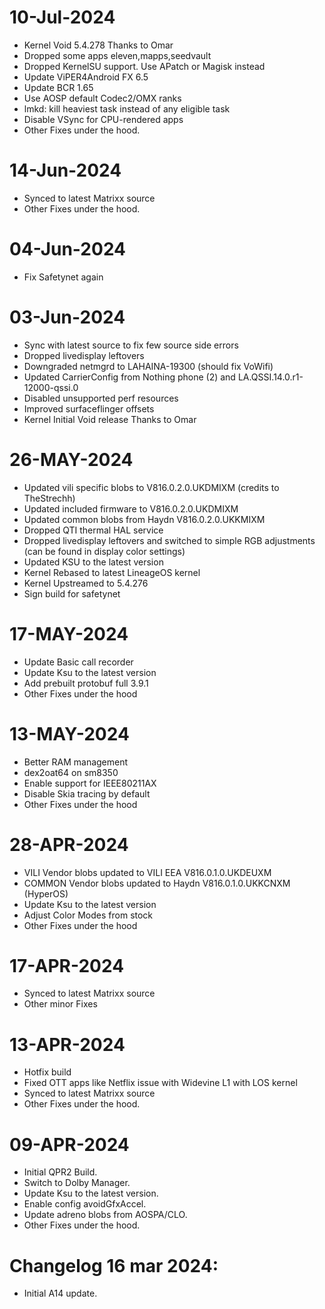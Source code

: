 # 10-Jul-2024
- Kernel Void 5.4.278 Thanks to Omar
- Dropped some apps eleven,mapps,seedvault
- Dropped KernelSU support. Use APatch or Magisk instead
- Update ViPER4Android FX 6.5
- Update BCR 1.65
- Use AOSP default Codec2/OMX ranks
- lmkd: kill heaviest task instead of any eligible task
- Disable VSync for CPU-rendered apps
- Other Fixes under the hood.

# 14-Jun-2024
- Synced to latest Matrixx source
- Other Fixes under the hood.

# 04-Jun-2024
- Fix Safetynet again

# 03-Jun-2024
- Sync with latest source to fix few source side errors
- Dropped livedisplay leftovers
- Downgraded netmgrd to LAHAINA-19300 (should fix VoWifi)
- Updated CarrierConfig from Nothing phone (2) and LA.QSSI.14.0.r1-12000-qssi.0
- Disabled unsupported perf resources
- Improved surfaceflinger offsets
- Kernel Initial Void release Thanks to Omar

# 26-MAY-2024
- Updated vili specific blobs to V816.0.2.0.UKDMIXM (credits to TheStrechh)
- Updated included firmware to V816.0.2.0.UKDMIXM
- Updated common blobs from Haydn V816.0.2.0.UKKMIXM
- Dropped QTI thermal HAL service
- Dropped livedisplay leftovers and switched to simple RGB adjustments (can be found in display color settings)
- Updated KSU to the latest version
- Kernel Rebased to latest LineageOS kernel
- Kernel Upstreamed to 5.4.276
- Sign build for safetynet

# 17-MAY-2024
- Update Basic call recorder
- Update Ksu to the latest version
- Add prebuilt protobuf full 3.9.1
- Other Fixes under the hood

# 13-MAY-2024
- Better RAM management
- dex2oat64 on sm8350
- Enable support for IEEE80211AX
- Disable Skia tracing by default
- Other Fixes under the hood

# 28-APR-2024
- VILI Vendor blobs updated to VILI EEA V816.0.1.0.UKDEUXM
- COMMON Vendor blobs updated to Haydn V816.0.1.0.UKKCNXM (HyperOS)
- Update Ksu to the latest version
- Adjust Color Modes from stock
- Other Fixes under the hood

# 17-APR-2024
- Synced to latest Matrixx source
- Other minor Fixes

# 13-APR-2024
- Hotfix build
- Fixed OTT apps like Netflix issue with Widevine L1 with LOS kernel
- Synced to latest Matrixx source
- Other Fixes under the hood.

# 09-APR-2024
- Initial QPR2 Build.
- Switch to Dolby Manager.
- Update Ksu to the latest version.
- Enable config avoidGfxAccel.
- Update adreno blobs from AOSPA/CLO.
- Other Fixes under the hood.

# Changelog 16 mar 2024:
- Initial A14 update.
